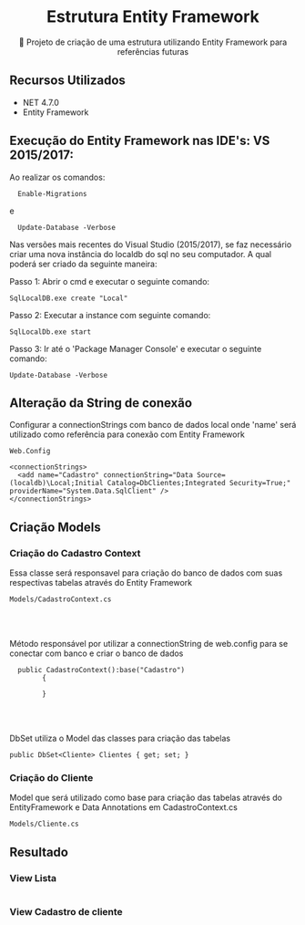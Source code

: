 <H1 align="center">Estrutura Entity Framework</H1>
<p align="center">🚀 Projeto de criação de uma estrutura utilizando Entity Framework para referências futuras</p>

## Recursos Utilizados

* NET 4.7.0
* Entity Framework

 ## Execução do Entity Framework nas IDE's: VS 2015/2017:
 
 Ao realizar os comandos:
 
  ```
    Enable-Migrations
  ```
  e
  
  ```
    Update-Database -Verbose
  ```
  
Nas versões mais recentes do Visual Studio (2015/2017), se faz necessário criar uma nova instância do localdb do sql no seu computador. A qual poderá ser criado da seguinte maneira:

Passo 1: Abrir o cmd e executar o seguinte comando:
  ```
  SqlLocalDB.exe create "Local"
  ```
Passo 2: Executar a instance com seguinte comando:
  ```
  SqlLocalDb.exe start
  ```
  
Passo 3: Ir até o 'Package Manager Console' e executar o seguinte comando:
  ```
  Update-Database -Verbose
  ```

## Alteração da String de conexão

Configurar a connectionStrings com banco de dados local onde 'name' será utilizado como referência para conexão com Entity Framework
```
Web.Config
```
```
<connectionStrings>
  <add name="Cadastro" connectionString="Data Source=(localdb)\Local;Initial Catalog=DbClientes;Integrated Security=True;" providerName="System.Data.SqlClient" />
</connectionStrings>
```
## Criação Models

### Criação do Cadastro Context

Essa classe será responsavel para criação do banco de dados com suas respectivas tabelas através do Entity Framework
```
Models/CadastroContext.cs
```
<br>
<br>

Método responsável por utilizar a connectionString de web.config para se conectar com banco e criar o banco de dados

```
  public CadastroContext():base("Cadastro")
        {

        }
```
<br>
<br>

DbSet utiliza o Model das classes para criação das tabelas 

```
public DbSet<Cliente> Clientes { get; set; }
```

### Criação do Cliente

Model que será utilizado como base para criação das tabelas através do EntityFramework e Data Annotations em CadastroContext.cs
```
Models/Cliente.cs
```

## Resultado

### View Lista
<img src="https://media.discordapp.net/attachments/1046824853015113789/1203152258389245982/image.png?ex=65d00ddb&is=65bd98db&hm=cd581f68c38805c5314b20cda95836db2faab01e87605e5f2a36084ca23d91fd&=&format=webp&quality=lossless" alt="">

### View Cadastro de cliente

<img src="https://media.discordapp.net/attachments/1046824853015113789/1203152335140950106/image.png?ex=65d00dee&is=65bd98ee&hm=c219b2fb2040cedd32ab317ba3066e56ab5976e43e1e55661dff50951061366c&=&format=webp&quality=lossless" alt="">


